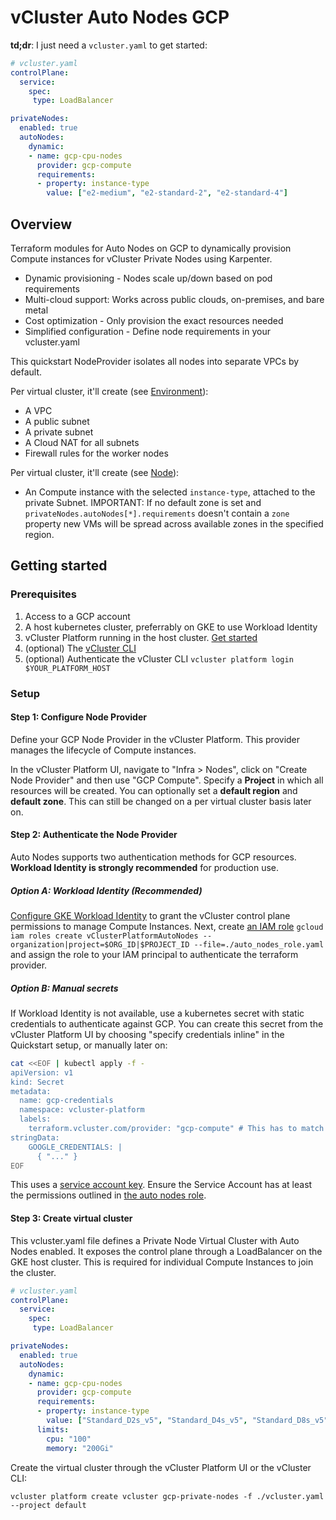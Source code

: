 # vCluster Auto Nodes GCP

**td;dr**: I just need a `vcluster.yaml` to get started:

```yaml
# vcluster.yaml
controlPlane:
  service:
    spec:
     type: LoadBalancer

privateNodes:
  enabled: true
  autoNodes:
    dynamic:
    - name: gcp-cpu-nodes
      provider: gcp-compute
      requirements:
      - property: instance-type
        value: ["e2-medium", "e2-standard-2", "e2-standard-4"]
```

## Overview

Terraform modules for Auto Nodes on GCP to dynamically provision Compute instances for vCluster Private Nodes using Karpenter.

- Dynamic provisioning - Nodes scale up/down based on pod requirements
- Multi-cloud support: Works across public clouds, on-premises, and bare metal
- Cost optimization - Only provision the exact resources needed
- Simplified configuration - Define node requirements in your vcluster.yaml

This quickstart NodeProvider isolates all nodes into separate VPCs by default.

Per virtual cluster, it'll create (see [Environment](./environment/)):

- A VPC
- A public subnet
- A private subnet
- A Cloud NAT for all subnets
- Firewall rules for the worker nodes

Per virtual cluster, it'll create (see [Node](./node/)):

- An Compute instance with the selected `instance-type`, attached to the private Subnet. IMPORTANT: If no default zone is set and `privateNodes.autoNodes[*].requirements` doesn't contain a `zone` property new VMs will be spread across available zones in the specified region.

## Getting started

### Prerequisites

1. Access to a GCP account
2. A host kubernetes cluster, preferrably on GKE to use Workload Identity
3. vCluster Platform running in the host cluster. [Get started](https://www.vcluster.com/docs/platform/install/quick-start-guide)
4. (optional) The [vCluster CLI](https://www.vcluster.com/docs/vcluster/#deploy-vcluster)
5. (optional) Authenticate the vCluster CLI `vcluster platform login $YOUR_PLATFORM_HOST`

### Setup

#### Step 1: Configure Node Provider

Define your GCP Node Provider in the vCluster Platform. This provider manages the lifecycle of Compute instances.

In the vCluster Platform UI, navigate to "Infra > Nodes", click on "Create Node Provider" and then use "GCP Compute".
Specify a **Project** in which all resources will be created. You can optionally set a **default region** and **default zone**. This can still be changed on a per virtual cluster basis later on.

#### Step 2: Authenticate the Node Provider

Auto Nodes supports two authentication methods for GCP resources. **Workload Identity is strongly recommended** for production use.

##### Option A: Workload Identity (Recommended)

[Configure GKE Workload Identity](https://cloud.google.com/kubernetes-engine/docs/how-to/workload-identity) to grant the vCluster control plane permissions to manage Compute Instances.
Next, create [an IAM role](./docs/auto_nodes_role.yaml) `gcloud iam roles create vClusterPlatformAutoNodes --organization|project=$ORG_ID|$PROJECT_ID --file=./auto_nodes_role.yaml` and assign the role to your IAM principal to authenticate the terraform provider.

##### Option B: Manual secrets

If Workload Identity is not available, use a kubernetes secret with static credentials to authenticate against GCP.
You can create this secret from the vCluster Platform UI by choosing "specify credentials inline" in the Quickstart setup, or manually later on:

```bash
cat <<EOF | kubectl apply -f -
apiVersion: v1
kind: Secret
metadata:
  name: gcp-credentials
  namespace: vcluster-platform
  labels:
    terraform.vcluster.com/provider: "gcp-compute" # This has to match your provider name
stringData:
    GOOGLE_CREDENTIALS: |
      { "..." }
EOF
```

This uses a [service account key](https://cloud.google.com/iam/docs/service-account-creds).
Ensure the Service Account has at least the permissions outlined in [the auto nodes role](./docs/auto_nodes_role.yaml).

#### Step 3: Create virtual cluster

This vcluster.yaml file defines a Private Node Virtual Cluster with Auto Nodes enabled. It exposes the control plane through a LoadBalancer on the GKE host cluster. This is required for individual Compute Instances to join the cluster.

```yaml
# vcluster.yaml
controlPlane:
  service:
    spec:
     type: LoadBalancer

privateNodes:
  enabled: true
  autoNodes:
    dynamic:
    - name: gcp-cpu-nodes
      provider: gcp-compute
      requirements:
      - property: instance-type
        value: ["Standard_D2s_v5", "Standard_D4s_v5", "Standard_D8s_v5"]
      limits:
        cpu: "100"
        memory: "200Gi"
```

Create the virtual cluster through the vCluster Platform UI or the vCluster CLI:

 `vcluster platform create vcluster gcp-private-nodes -f ./vcluster.yaml --project default`
